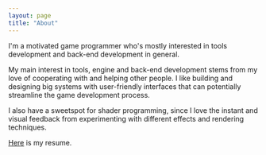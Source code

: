 ```yaml
---
layout: page
title: "About"
---
```


I'm a motivated game programmer who's mostly interested in tools development and back-end development in general. 

My main interest in tools, engine and back-end development stems from my love of cooperating with and helping other people. I like building and designing big systems with user-friendly interfaces that can potentially streamline the game development process. 

I also have a sweetspot for shader programming, since I love the instant and visual feedback from experimenting with different effects and rendering techniques.

[Here](../assets/resume.pdf) is my resume.
